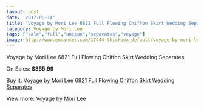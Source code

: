 ```yaml
---
layout: post
date: '2017-06-14'
title: "Voyage by Mori Lee 6821 Full Flowing Chiffon Skirt Wedding Separates"
category: Voyage by Mori Lee
tags: ["sale","full","unique","separates","voyage"]
image: http://www.eudances.com/17444-thickbox_default/voyage-by-mori-lee-6821-full-flowing-chiffon-skirt-wedding-separates.jpg
---
```

Voyage by Mori Lee 6821 Full Flowing Chiffon Skirt Wedding Separates

On Sales: **$355.99**
<a href="https://www.eudances.com/en/voyage-by-mori-lee/5099-voyage-by-mori-lee-6821-full-flowing-chiffon-skirt-wedding-separates.html"><amp-img layout="responsive" width="600" height="600" src="//www.eudances.com/17444-thickbox_default/voyage-by-mori-lee-6821-full-flowing-chiffon-skirt-wedding-separates.jpg" alt="Voyage by Mori Lee 6821 Full Flowing Chiffon Skirt Wedding Separates 0" /></a>
<a href="https://www.eudances.com/en/voyage-by-mori-lee/5099-voyage-by-mori-lee-6821-full-flowing-chiffon-skirt-wedding-separates.html"><amp-img layout="responsive" width="600" height="600" src="//www.eudances.com/17445-thickbox_default/voyage-by-mori-lee-6821-full-flowing-chiffon-skirt-wedding-separates.jpg" alt="Voyage by Mori Lee 6821 Full Flowing Chiffon Skirt Wedding Separates 1" /></a>

Buy it: [Voyage by Mori Lee 6821 Full Flowing Chiffon Skirt Wedding Separates](https://www.eudances.com/en/voyage-by-mori-lee/5099-voyage-by-mori-lee-6821-full-flowing-chiffon-skirt-wedding-separates.html "Voyage by Mori Lee 6821 Full Flowing Chiffon Skirt Wedding Separates")

View more: [Voyage by Mori Lee](https://www.eudances.com/en/47-voyage-by-mori-lee "Voyage by Mori Lee")